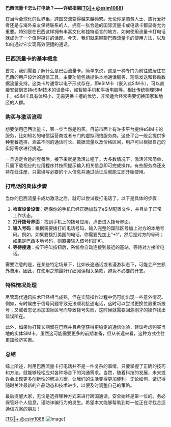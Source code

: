 **巴西流量卡怎么打电话？——详细指南[[TG💪+ @esim1088](https://t.me/s/esim1088)]**

在当今全球化的世界里，跨国交流变得越来越频繁。无论你是商务人士、旅行爱好者还是与海外亲友保持联系的人，拥有一张合适的国际流量卡或电话卡都显得尤为重要。特别是在巴西这样拥有丰富文化和独特语言的地方，如何使用流量卡打电话就成为了一个值得探讨的话题。今天，我们就来聊聊巴西流量卡的使用方法，以及如何通过它实现高效便捷的通话。

### 巴西流量卡的基本概念

首先，我们需要了解什么是巴西流量卡。简单来说，这是一种专门为前往或居住在巴西的用户设计的通信工具，主要功能包括提供本地通话服务、短信发送和移动数据流量支持。这类卡片通常以电子形式存在，即eSIM卡（嵌入式SIM卡），可以直接安装到支持eSIM技术的设备中，如智能手机和平板电脑等。相比传统物理SIM卡，eSIM卡具有体积小、无需更换卡槽的优势，非常适合经常需要切换国家和地区的人群。

### 购买与激活流程

想要使用巴西流量卡，第一步当然是购买。目前市面上有许多平台提供eSIM卡的服务，比如知名的电信运营商或者专门的虚拟网络服务商。这些平台一般会提供多种套餐选择，涵盖不同的通话时长、数据流量以及价格区间，用户可以根据自己的实际需求进行挑选。

一旦选定合适的套餐后，接下来就是激活过程了。大多数情况下，激活非常简单，只需下载相应的应用程序并按照提示输入相关信息即可完成操作。有些服务商还支持在线注册，只需填写必要的个人信息并通过验证后就能立即开始使用。

### 打电话的具体步骤

当你的巴西流量卡成功激活之后，就可以尝试拨打电话了。以下是具体的步骤：

1. **检查设备设置**：确保你的手机已经正确加载了eSIM配置文件，并且处于正常工作状态。
2. **打开拨号界面**：找到手机上的拨号应用，点击进入拨号界面。
3. **输入号码**：根据需要拨打的电话号码，输入完整的国际区号加上对方的本地号码。例如，如果要拨打美国的电话，你需要先加上“+1”，然后是对方的号码；如果是巴西本地号码，则直接输入该号码即可。
4. **等待接通**：按下呼叫按钮后，系统会自动连接到最近的基站，等待对方接听电话。

需要注意的是，在某些特定场景下，比如长途通话或者漫游状态下，可能会产生额外费用。因此，在使用之前最好仔细阅读相关条款，避免不必要的开支。

### 特殊情况处理

尽管现代通讯技术已经相当成熟，但在实际操作过程中仍可能出现一些意外情况。例如，有时候由于信号问题导致无法顺利接通电话，这时可以尝试更换位置重新拨号；又或者忘记添加国际区号而导致拨号失败，这时候就需要回溯刚才的操作找出错误所在。

此外，如果你打算长期留在巴西并且希望获得更稳定的通信体验，建议考虑购买当地的实体SIM卡。虽然这可能需要更多的前期准备，但从长远来看，这种方式往往更加经济实惠。

### 总结

综上所述，利用巴西流量卡打电话并不是一件复杂的事情，只要掌握了正确的技巧和方法，就能够轻松应对各种场合下的沟通需求。当然，随着科技的发展，未来或许会出现更多创新性的解决方案，让我们的生活变得更加便利。无论如何，请记得随时关注最新的产品动态和技术进步，以便及时调整自己的策略。

最后提醒大家，无论是选择哪种方式来进行跨国通话，安全始终是第一位的。务必保管好个人信息，谨防诈骗行为的发生。希望本文能够帮助到每一位正在寻找合适通信方案的朋友！

[[TG💪+ @esim1088](https://t.me/s/esim1088) ![Image](https://i.postimg.cc/4NQfJmqS/Snipaste-2025-05-13-00-14-12.png)]